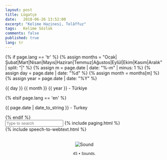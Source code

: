 ```yaml
---
layout: post
title: Lügatçe
date:   2018-06-26 13:52:00
excerpt: "Kelime Hazinesi, Telâffuz"
tags:   Kelime Sözlük
comments: false
published: true
lang: tr
---
```


{% if page.lang == 'tr' %}
{% assign months = "Ocak|Şubat|Mart|Nisan|Mayıs|Haziran|Temmuz|Ağustos|Eylül|Ekim|Kasım|Aralık" | split: "|" %}
{% assign m = page.date | date: "%-m" | minus: 1 %}
{% assign day = page.date | date: "%d" %}
{% assign month = months[m] %}
{% assign year = page.date | date: "%Y" %}
<p class="meta">{{ day }} {{ month }} {{ year }} - Türkiye</p>
{% elsif page.lang == 'en' %}
<p class="meta">{{ page.date | date_to_string }} - Turkey</p>
{% endif %}

<br>
<input type="text" id="search" placeholder="Type to search">
<script src="//cdnjs.cloudflare.com/ajax/libs/jquery/1.8.3/jquery.min.js"></script>
{% include paging.html %}
<div class="teaser clearfix"></div>
{% include speech-to-webtext.html %}
<script charset="utf-8">var $rows = $('#tg-nBN6M tr');
$('#search').keyup(function() {
    var val = $.trim($(this).val()).replace(/ +/g, ' ').toLowerCase();
    
    $rows.show().filter(function() {
        var text = $(this).text().replace(/\s+/g, ' ').toLowerCase();
        return !~text.indexOf(val);
    }).hide();
});</script>

<br>
<div class="resize" style="margin: 0; text-align: center;">
  <img src="{{ site.baseurl }}/images/45-sounds.png" alt="Sound" class="resize"  />
  <p><small>45 &bull; Sounds.</small></p>
</div>

<style>
img.resize {
  max-width:90%;
  max-height:90%;
}
</style>
